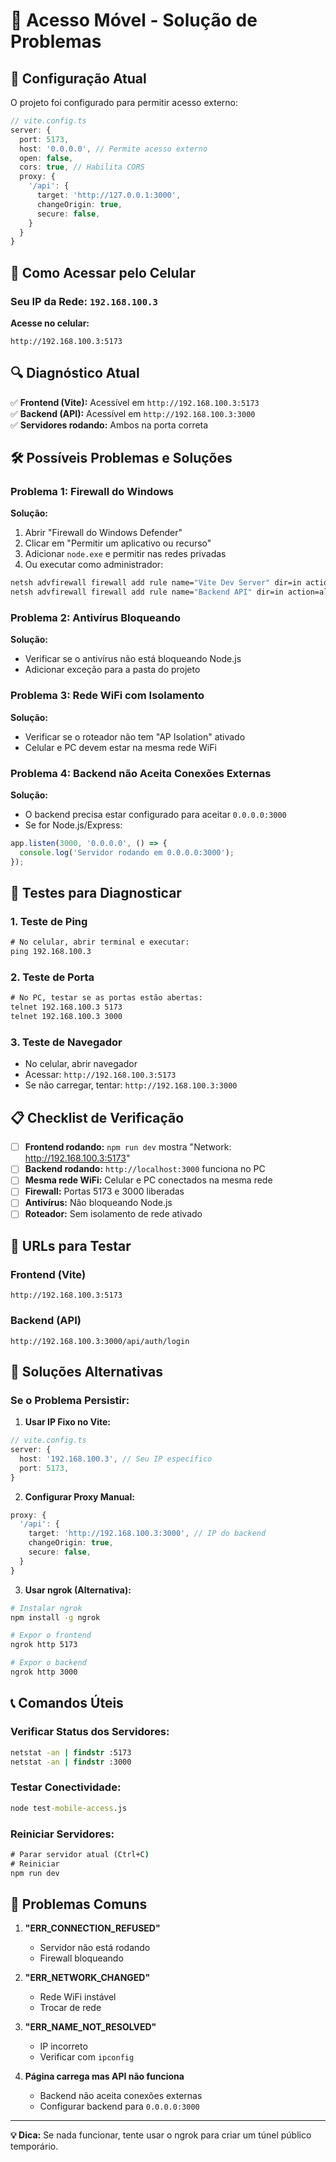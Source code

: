 # 📱 Acesso Móvel - Solução de Problemas

## 🔧 **Configuração Atual**

O projeto foi configurado para permitir acesso externo:

```typescript
// vite.config.ts
server: {
  port: 5173,
  host: '0.0.0.0', // Permite acesso externo
  open: false,
  cors: true, // Habilita CORS
  proxy: {
    '/api': {
      target: 'http://127.0.0.1:3000',
      changeOrigin: true,
      secure: false,
    }
  }
}
```

## 🚀 **Como Acessar pelo Celular**

### **Seu IP da Rede: `192.168.100.3`**

**Acesse no celular:**
```
http://192.168.100.3:5173
```

## 🔍 **Diagnóstico Atual**

✅ **Frontend (Vite):** Acessível em `http://192.168.100.3:5173`  
✅ **Backend (API):** Acessível em `http://192.168.100.3:3000`  
✅ **Servidores rodando:** Ambos na porta correta  

## 🛠️ **Possíveis Problemas e Soluções**

### **Problema 1: Firewall do Windows**
**Solução:**
1. Abrir "Firewall do Windows Defender"
2. Clicar em "Permitir um aplicativo ou recurso"
3. Adicionar `node.exe` e permitir nas redes privadas
4. Ou executar como administrador:
```cmd
netsh advfirewall firewall add rule name="Vite Dev Server" dir=in action=allow protocol=TCP localport=5173
netsh advfirewall firewall add rule name="Backend API" dir=in action=allow protocol=TCP localport=3000
```

### **Problema 2: Antivírus Bloqueando**
**Solução:**
- Verificar se o antivírus não está bloqueando Node.js
- Adicionar exceção para a pasta do projeto

### **Problema 3: Rede WiFi com Isolamento**
**Solução:**
- Verificar se o roteador não tem "AP Isolation" ativado
- Celular e PC devem estar na mesma rede WiFi

### **Problema 4: Backend não Aceita Conexões Externas**
**Solução:**
- O backend precisa estar configurado para aceitar `0.0.0.0:3000`
- Se for Node.js/Express:
```javascript
app.listen(3000, '0.0.0.0', () => {
  console.log('Servidor rodando em 0.0.0.0:3000');
});
```

## 🧪 **Testes para Diagnosticar**

### **1. Teste de Ping**
```cmd
# No celular, abrir terminal e executar:
ping 192.168.100.3
```

### **2. Teste de Porta**
```cmd
# No PC, testar se as portas estão abertas:
telnet 192.168.100.3 5173
telnet 192.168.100.3 3000
```

### **3. Teste de Navegador**
- No celular, abrir navegador
- Acessar: `http://192.168.100.3:5173`
- Se não carregar, tentar: `http://192.168.100.3:3000`

## 📋 **Checklist de Verificação**

- [ ] **Frontend rodando:** `npm run dev` mostra "Network: http://192.168.100.3:5173"
- [ ] **Backend rodando:** `http://localhost:3000` funciona no PC
- [ ] **Mesma rede WiFi:** Celular e PC conectados na mesma rede
- [ ] **Firewall:** Portas 5173 e 3000 liberadas
- [ ] **Antivírus:** Não bloqueando Node.js
- [ ] **Roteador:** Sem isolamento de rede ativado

## 🎯 **URLs para Testar**

### **Frontend (Vite)**
```
http://192.168.100.3:5173
```

### **Backend (API)**
```
http://192.168.100.3:3000/api/auth/login
```

## 🔧 **Soluções Alternativas**

### **Se o Problema Persistir:**

1. **Usar IP Fixo no Vite:**
```typescript
// vite.config.ts
server: {
  host: '192.168.100.3', // Seu IP específico
  port: 5173,
}
```

2. **Configurar Proxy Manual:**
```typescript
proxy: {
  '/api': {
    target: 'http://192.168.100.3:3000', // IP do backend
    changeOrigin: true,
    secure: false,
  }
}
```

3. **Usar ngrok (Alternativa):**
```bash
# Instalar ngrok
npm install -g ngrok

# Expor o frontend
ngrok http 5173

# Expor o backend
ngrok http 3000
```

## 📞 **Comandos Úteis**

### **Verificar Status dos Servidores:**
```cmd
netstat -an | findstr :5173
netstat -an | findstr :3000
```

### **Testar Conectividade:**
```cmd
node test-mobile-access.js
```

### **Reiniciar Servidores:**
```cmd
# Parar servidor atual (Ctrl+C)
# Reiniciar
npm run dev
```

## 🚨 **Problemas Comuns**

1. **"ERR_CONNECTION_REFUSED"**
   - Servidor não está rodando
   - Firewall bloqueando

2. **"ERR_NETWORK_CHANGED"**
   - Rede WiFi instável
   - Trocar de rede

3. **"ERR_NAME_NOT_RESOLVED"**
   - IP incorreto
   - Verificar com `ipconfig`

4. **Página carrega mas API não funciona**
   - Backend não aceita conexões externas
   - Configurar backend para `0.0.0.0:3000`

---

**💡 Dica:** Se nada funcionar, tente usar o ngrok para criar um túnel público temporário. 